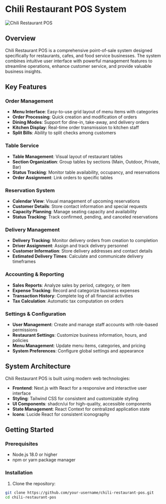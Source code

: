 # Chili Restaurant POS System

![Chili Restaurant POS](https://hebbkx1anhila5yf.public.blob.vercel-storage.com/WhatsApp%20Image%202025-01-12%20at%2012.32.42%20PM-QicgA83ZI0TfZlOynDOqlhOGnbwzEv.jpeg)

## Overview

Chili Restaurant POS is a comprehensive point-of-sale system designed specifically for restaurants, cafes, and food service businesses. The system combines intuitive user interface with powerful management features to streamline operations, enhance customer service, and provide valuable business insights.

## Key Features

### Order Management
- **Menu Interface**: Easy-to-use grid layout of menu items with categories
- **Order Processing**: Quick creation and modification of orders
- **Dining Modes**: Support for dine-in, take-away, and delivery orders
- **Kitchen Display**: Real-time order transmission to kitchen staff
- **Split Bills**: Ability to split checks among customers

### Table Service
- **Table Management**: Visual layout of restaurant tables
- **Section Organization**: Group tables by sections (Main, Outdoor, Private, Bar)
- **Status Tracking**: Monitor table availability, occupancy, and reservations
- **Order Assignment**: Link orders to specific tables

### Reservation System
- **Calendar View**: Visual management of upcoming reservations
- **Customer Details**: Store contact information and special requests
- **Capacity Planning**: Manage seating capacity and availability
- **Status Tracking**: Track confirmed, pending, and canceled reservations

### Delivery Management
- **Delivery Tracking**: Monitor delivery orders from creation to completion
- **Driver Assignment**: Assign and track delivery personnel
- **Customer Information**: Store delivery addresses and contact details
- **Estimated Delivery Times**: Calculate and communicate delivery timeframes

### Accounting & Reporting
- **Sales Reports**: Analyze sales by period, category, or item
- **Expense Tracking**: Record and categorize business expenses
- **Transaction History**: Complete log of all financial activities
- **Tax Calculation**: Automatic tax computation on orders

### Settings & Configuration
- **User Management**: Create and manage staff accounts with role-based permissions
- **Restaurant Settings**: Customize business information, hours, and policies
- **Menu Management**: Update menu items, categories, and pricing
- **System Preferences**: Configure global settings and appearance

## System Architecture

Chili Restaurant POS is built using modern web technologies:

- **Frontend**: Next.js with React for a responsive and interactive user interface
- **Styling**: Tailwind CSS for consistent and customizable styling
- **UI Components**: shadcn/ui for high-quality, accessible components
- **State Management**: React Context for centralized application state
- **Icons**: Lucide React for consistent iconography

## Getting Started

### Prerequisites
- Node.js 18.0 or higher
- npm or yarn package manager

### Installation

1. Clone the repository:
```bash
git clone https://github.com/your-username/chili-restaurant-pos.git
cd chili-restaurant-pos

